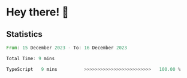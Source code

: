 # Hey there! 👋


## Statistics
<!--START_SECTION:waka-->

```rust
From: 15 December 2023 - To: 16 December 2023

Total Time: 9 mins

TypeScript   9 mins          >>>>>>>>>>>>>>>>>>>>>>>>>   100.00 %
```

<!--END_SECTION:waka-->

